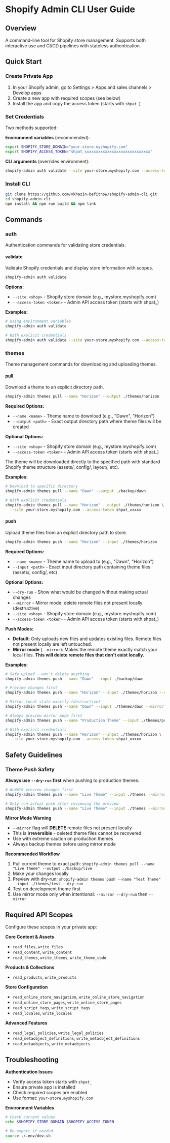 # Shopify Admin CLI User Guide

## Overview

A command-line tool for Shopify store management. Supports both interactive use and CI/CD pipelines with stateless authentication.

## Quick Start

### Create Private App

1. In your Shopify admin, go to Settings > Apps and sales channels > Develop apps
1. Create a new app with required scopes (see below)
1. Install the app and copy the access token (starts with `shpat_`)

### Set Credentials

Two methods supported:

**Environment variables** (recommended):
```bash
export SHOPIFY_STORE_DOMAIN="your-store.myshopify.com"
export SHOPIFY_ACCESS_TOKEN="shpat_xxxxxxxxxxxxxxxxxxxxxxxxxxxxx"
```

**CLI arguments** (overrides environment):
```bash
shopify-admin auth validate --site your-store.myshopify.com --access-token shpat_xxxxx
```

### Install CLI

```bash
git clone https://github.com/vkhazin-befitnow/shopify-admin-cli.git
cd shopify-admin-cli
npm install && npm run build && npm link
```

## Commands

### auth
Authentication commands for validating store credentials.

#### validate
Validate Shopify credentials and display store information with scopes.
```bash
shopify-admin auth validate
```

**Options:**
- `--site <shop>` - Shopify store domain (e.g., mystore.myshopify.com)
- `--access-token <token>` - Admin API access token (starts with shpat_)

**Examples:**
```bash
# Using environment variables
shopify-admin auth validate

# With explicit credentials
shopify-admin auth validate --site your-store.myshopify.com --access-token shpat_xxxxx
```

### themes
Theme management commands for downloading and uploading themes.

#### pull
Download a theme to an explicit directory path.
```bash
shopify-admin themes pull --name "Horizon" --output ./themes/horizon
```

**Required Options:**
- `--name <name>` - Theme name to download (e.g., "Dawn", "Horizon")
- `--output <path>` - Exact output directory path where theme files will be created

**Optional Options:**
- `--site <shop>` - Shopify store domain (e.g., mystore.myshopify.com)
- `--access-token <token>` - Admin API access token (starts with shpat_)

The theme will be downloaded directly to the specified path with standard Shopify theme structure (assets/, config/, layout/, etc).

**Examples:**
```bash
# Download to specific directory
shopify-admin themes pull --name "Dawn" --output ./backup/dawn

# With explicit credentials
shopify-admin themes pull --name "Horizon" --output ./themes/horizon \
  --site your-store.myshopify.com --access-token shpat_xxxxx
```

#### push
Upload theme files from an explicit directory path to store.
```bash
shopify-admin themes push --name "Horizon" --input ./themes/horizon
```

**Required Options:**
- `--name <name>` - Theme name to upload to (e.g., "Dawn", "Horizon")
- `--input <path>` - Exact input directory path containing theme files (assets/, config/, etc)

**Optional Options:**
- `--dry-run` - Show what would be changed without making actual changes
- `--mirror` - Mirror mode: delete remote files not present locally (destructive)
- `--site <shop>` - Shopify store domain (e.g., mystore.myshopify.com)
- `--access-token <token>` - Admin API access token (starts with shpat_)

**Push Modes:**
- **Default**: Only uploads new files and updates existing files. Remote files not present locally are left untouched.
- **Mirror mode** (`--mirror`): Makes the remote theme exactly match your local files. **This will delete remote files that don't exist locally.**

**Examples:**
```bash
# Safe upload - won't delete anything
shopify-admin themes push --name "Dawn" --input ./backup/dawn

# Preview changes first
shopify-admin themes push --name "Horizon" --input ./themes/horizon --dry-run

# Mirror local state exactly (destructive)
shopify-admin themes push --name "Dawn" --input ./themes/dawn --mirror

# Always preview mirror mode first
shopify-admin themes push --name "Production Theme" --input ./themes/production --mirror --dry-run

# With explicit credentials
shopify-admin themes push --name "Horizon" --input ./themes/horizon \
  --site your-store.myshopify.com --access-token shpat_xxxxx
```

## Safety Guidelines

### Theme Push Safety

**Always use `--dry-run` first** when pushing to production themes:
```bash
# ALWAYS preview changes first
shopify-admin themes push --name "Live Theme" --input ./themes --mirror --dry-run

# Only run actual push after reviewing the preview
shopify-admin themes push --name "Live Theme" --input ./themes --mirror
```

**Mirror Mode Warning**
- `--mirror` flag will **DELETE** remote files not present locally
- This is **irreversible** - deleted theme files cannot be recovered
- Use with extreme caution on production themes
- Always backup themes before using mirror mode

**Recommended Workflow**
1. Pull current theme to exact path: `shopify-admin themes pull --name "Live Theme" --output ./backup/live`
1. Make your changes locally
1. Preview with dry-run: `shopify-admin themes push --name "Test Theme" --input ./themes/test --dry-run`
1. Test on development theme first
1. Use mirror mode only when intentional: `--mirror --dry-run` then `--mirror`

## Required API Scopes

Configure these scopes in your private app:

**Core Content & Assets**
- `read_files`, `write_files`
- `read_content`, `write_content`
- `read_themes`, `write_themes`, `write_theme_code`

**Products & Collections**
- `read_products`, `write_products`

**Store Configuration**
- `read_online_store_navigation`, `write_online_store_navigation`
- `read_online_store_pages`, `write_online_store_pages`
- `read_script_tags`, `write_script_tags`
- `read_locales`, `write_locales`

**Advanced Features**
- `read_legal_policies`, `write_legal_policies`
- `read_metaobject_definitions`, `write_metaobject_definitions`
- `read_metaobjects`, `write_metaobjects`

## Troubleshooting

**Authentication Issues**
- Verify access token starts with `shpat_`
- Ensure private app is installed
- Check required scopes are enabled
- Use format: `your-store.myshopify.com`

**Environment Variables**
```bash
# Check current values
echo $SHOPIFY_STORE_DOMAIN $SHOPIFY_ACCESS_TOKEN

# Re-export if needed
source ./.env/dev.sh
```
